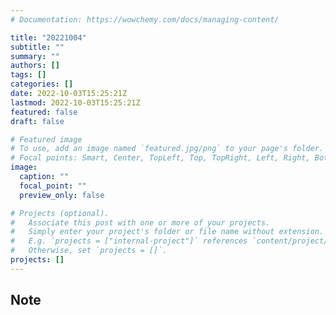 ```yaml
---
# Documentation: https://wowchemy.com/docs/managing-content/

title: "20221004"
subtitle: ""
summary: ""
authors: []
tags: []
categories: []
date: 2022-10-03T15:25:21Z
lastmod: 2022-10-03T15:25:21Z
featured: false
draft: false

# Featured image
# To use, add an image named `featured.jpg/png` to your page's folder.
# Focal points: Smart, Center, TopLeft, Top, TopRight, Left, Right, BottomLeft, Bottom, BottomRight.
image:
  caption: ""
  focal_point: ""
  preview_only: false

# Projects (optional).
#   Associate this post with one or more of your projects.
#   Simply enter your project's folder or file name without extension.
#   E.g. `projects = ["internal-project"]` references `content/project/deep-learning/index.md`.
#   Otherwise, set `projects = []`.
projects: []
---
```


## Note


